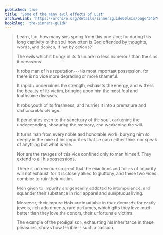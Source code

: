 ```yaml
---
published: true
title: 'Some of the many evil effects of Lust'
archiveLink: 'https://archive.org/details/sinnersguide00luis/page/346?view=theater'
bookSlug: 'the-sinners-guide'
---
```


> Learn, too, how many sins spring from this one vice; for during this long captivity of the soul how often is God offended by thoughts, words, and desires, if not by actions?
>
> The evils which it brings in its train are no less numerous than the sins it occasions.
>
> It robs man of his reputation---his most important possession, for there is no vice more degrading or more shameful.
>
> It rapidly undermines the strength, exhausts the energy, and withers the beauty of its victim, bringing upon him the most foul and loathsome diseases.
>
> It robs youth of its freshness, and hurries it into a premature and dishonorable old age.
>
> It penetrates even to the sanctuary of the soul, darkening the understanding, obscuring the memory, and weakening the will.
>
> It turns man from every noble and honorable work, burying him so deeply in the mire of his impurities that he can neither think nor speak of anything but what is vile.
>
> Nor are the ravages of this vice confined only to man himself. They extend to all his possessions.
>
> There is no revenue so great that the exactions and follies of impurity will not exhaust; for it is closely allied to gluttony, and these two vices combine to ruin their victim.
>
> Men given to impurity are generally addicted to intemperance, and squander their substance in rich apparel and sumptuous living.
>
> Moreover, their impure idols are insatiable in their demands for costly jewels, rich adornments, rare perfumes, which gifts they love much better than they love the donors, their unfortunate victims.
>
> The example of the prodigal son, exhausting his inheritance in these pleasures, shows how terrible is such a passion.
